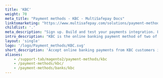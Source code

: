 ```yaml
---
title: 'KBC'
weight: 70
meta_title: "Payment methods - KBC - MultiSafepay Docs"
linktomarketing: "https://www.multisafepay.com/solutions/payment-methods/kbccbc"
childlist: '.'
meta_description: "Sign up. Build and test your payments integration. Explore our products and services. Use our API reference, SDKs, and wrappers. Get support."
intro_description: "KBC is the online banking payment method of two of Belgium's largest banks: KBC which serves the Dutch-speaking population, and CBC which serves the French speaking population."
layout: 'single'
logo: '/logo/Payment_methods/KBC.svg'
short_description: 'Accept online banking payments from KBC customers in Belgium.'
aliases:
    - /support-tab/magento2/payment-methods/kbc
    - /payment-methods/kbc/
    - /payment-methods/banks/kbc
---
```


